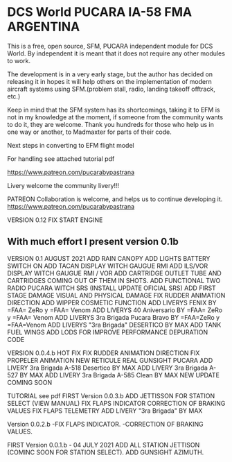 # DCS World PUCARA IA-58 FMA ARGENTINA

This is a free, open source, SFM, PUCARA independent module for DCS World. By independent it is meant that it does not require any other modules to work.

The development is in a very early stage, but the author has decided on releasing it in hopes it will help others on the implementation of modern aircraft systems using SFM.(problem stall, radio, landing takeoff offtrack, etc.)

Keep in mind that the SFM system has its shortcomings, taking it to EFM is not in my knowledge at the moment, if someone from the community wants to do it, they are welcome.
Thank you hundreds for those who help us in one way or another, to Madmaxter for parts of their code.

Next steps in converting to EFM flight model



For handling see attached tutorial pdf


https://www.patreon.com/pucarabypastrana

Livery welcome the community livery!!!

PATREON
Collaboration is welcome, and helps us to continue developing it.
https://www.patreon.com/pucarabypastrana


VERSION 0.12 
FIX START ENGINE

## With much effort I present version 0.1b
VERSION 0.1 AUGUST 2021
ADD RAIN CANOPY
ADD LIGHTS BATTERY SWITCH ON
ADD TACAN DISPLAY WITCH GAUGUE RMI
ADD ILS/VOR DISPLAY WITCH GAUGUE RMI / VOR
ADD CARTRIDGE OUTLET TUBE AND CARTRIDGES COMING OUT OF THEM IN SHOTS.
ADD FUNCTIONAL TWO RADIO PUCARA WITCH SRS (INSTALL UPDATE OFICIAL SRS)
ADD FIRST STAGE DAMAGE VISUAL AND PHYSICAL DAMAGE
FIX RUDDER ANIMATION DIRECTION
ADD WIPPER COSMETIC FUNCTION
ADD LIVERYS FENIX BY =FAA= ZeRo y =FAA= Venom
ADD LIVERYS 40 Aniversario BY =FAA= ZeRo y =FAA= Venom
ADD LIVERYS 3ra Brigada Pucara Bravo BY =FAA=ZeRo y =FAA=Venom
ADD LIVERYS "3ra Brigada" DESERTICO BY MAX
ADD TANK FUEL WINGS
ADD LODS FOR IMPROVE PERFORMANCE
DEPURATION CODE



VERSION 0.0.4.b HOT FIX
FIX RUDDER ANIMATION DIRECTION
FIX PROPELER ANIMATION 
NEW RETICULE REAL GUNSIGHT PUCARA
ADD LIVERY 3ra Brigada A-518 Desertico BY MAX
ADD LIVERY 3ra Brigada A-527 BY MAX
ADD LIVERY 3ra Brigada A-585 Clean BY MAX
NEW UPDATE COMING SOON 


TUTORIAL see pdf
FIRST Version 0.0.3.b 
ADD JETTISSON FOR STATION SELECT (VIEW MANUAL)
FIX FLAPS INDICATOR
CORRECTION OF BRAKING VALUES
FIX FLAPS TELEMETRY
ADD LIVERY "3ra Brigada" BY MAX

Version 0.0.2.b 
-FIX FLAPS INDICATOR.
-CORRECTION OF BRAKING VALUES.


FIRST Version 0.0.1.b - 04 JULY 2021
ADD ALL STATION JETTISON (COMINC SOON FOR STATION SELECT).
ADD GUNSIGHT AZIMUTH.








